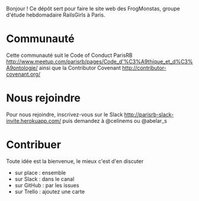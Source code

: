 Bonjour !
Ce dépôt sert pour faire le site web des FrogMonstas,
groupe d'étude hebdomadaire RailsGirls à Paris.

# Communauté
Cette communauté suit le Code of Conduct ParisRB
http://www.meetup.com/parisrb/pages/Code_d'%C3%A9thique_et_d%C3%A9ontologie/
ainsi que la Contributor Covenant http://contributor-covenant.org/

# Nous rejoindre
Pour nous rejoindre, inscrivez-vous sur le Slack
http://parisrb-slack-invite.herokuapp.com/
puis demandez à @celinems ou @abelar_s

# Contribuer
Toute idée est la bienvenue, le mieux c'est d'en discuter

- sur place : ensemble
- sur Slack : dans le canal
- sur GitHub : par les issues
- sur Trello : ajoutez une carte
